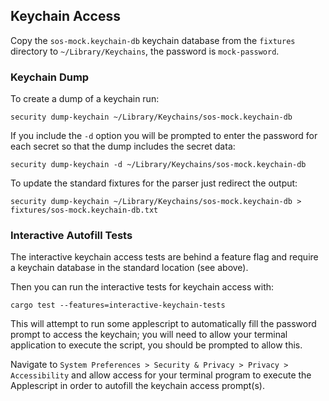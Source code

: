## Keychain Access

Copy the `sos-mock.keychain-db` keychain database from the `fixtures` directory to `~/Library/Keychains`, the password is `mock-password`.

### Keychain Dump

To create a dump of a keychain run:

```
security dump-keychain ~/Library/Keychains/sos-mock.keychain-db
```

If you include the `-d` option you will be prompted to enter the password for each secret so that the dump includes the secret data:

```
security dump-keychain -d ~/Library/Keychains/sos-mock.keychain-db
```

To update the standard fixtures for the parser just redirect the output:

```
security dump-keychain ~/Library/Keychains/sos-mock.keychain-db > fixtures/sos-mock.keychain-db.txt
```

### Interactive Autofill Tests

The interactive keychain access tests are behind a feature flag and require a keychain database in the standard location (see above).

Then you can run the interactive tests for keychain access with:

```
cargo test --features=interactive-keychain-tests
```

This will attempt to run some applescript to automatically fill the password prompt to access the keychain; you will need to allow your terminal application to execute the script, you should be prompted to allow this.

Navigate to `System Preferences > Security & Privacy > Privacy > Accessibility` and allow access for your terminal program to execute the Applescript in order to autofill the keychain access prompt(s).
